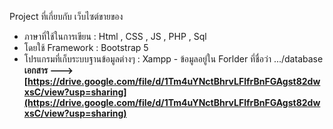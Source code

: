 Project ที่เกี่ยบกับ เว็บไซต์ขายของ

-   ภาษาที่ใช้ในการเขียน : Html , CSS , JS , PHP , Sql
-   โดยใช้ Framework : Bootstrap 5
-   โปรแกรมที่เก็บระบบฐานข้อมูลต่างๆ : Xampp - ข้อมูลอยู่ใน Forlder ที่ชื่อว่า .../database <br>
**เอกสาร --->  [https://drive.google.com/file/d/1Tm4uYNctBhrvLFlfrBnFGAgst82dwxsC/view?usp=sharing](https://drive.google.com/file/d/1Tm4uYNctBhrvLFlfrBnFGAgst82dwxsC/view?usp=sharing)**
